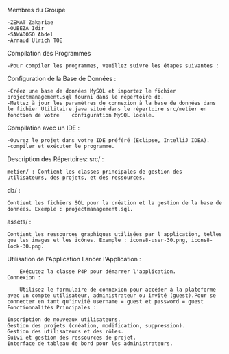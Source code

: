 Membres du Groupe

	-ZEMAT Zakariae
	-OUBEZA Idir
	-SAWADOGO Abdel
	-Arnaud Ulrich TOE

Compilation des Programmes

	-Pour compiler les programmes, veuillez suivre les étapes suivantes :

Configuration de la Base de Données :

	-Créez une base de données MySQL et importez le fichier projectmanagement.sql fourni dans le répertoire db.
	-Mettez à jour les paramètres de connexion à la base de données dans le fichier Utilitaire.java situé dans le répertoire src/metier en fonction de votre 	configuration MySQL locale.

Compilation avec un IDE :

	-Ouvrez le projet dans votre IDE préféré (Eclipse, IntelliJ IDEA).
	-compiler et exécuter le programme.

Description des Répertoires:
src/ :

	metier/ : Contient les classes principales de gestion des utilisateurs, des projets, et des ressources.
db/ :

	Contient les fichiers SQL pour la création et la gestion de la base de données. Exemple : projectmanagement.sql.
assets/ :

	Contient les ressources graphiques utilisées par l'application, telles que les images et les icônes. Exemple : icons8-user-30.png, icons8-lock-30.png.
Utilisation de l'Application
	Lancer l'Application :

		Exécutez la classe P4P pour démarrer l'application.
	Connexion :

		Utilisez le formulaire de connexion pour accéder à la plateforme avec un compte utilisateur, administrateur ou invité (guest).Pour se connecter en tant qu'invité username = guest et password = guest
	Fonctionnalités Principales :

	Inscription de nouveaux utilisateurs.
	Gestion des projets (création, modification, suppression).
	Gestion des utilisateurs et des rôles.
	Suivi et gestion des ressources de projet.
	Interface de tableau de bord pour les administrateurs.
